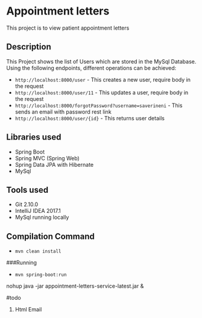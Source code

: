 # Appointment letters
This project is to view patient appointment letters

## Description
This Project shows the list of Users which are stored in the MySql Database. Using the following endpoints, different operations can be achieved:
- `http://localhost:8000/user` - This creates a new user, require body in the request
- `http://localhost:8000/user/11` - This updates a user, require body in the request
- `http://localhost:8000/forgotPassword?username=saverineni` - This sends an email with password rest link
- `http://localhost:8000/user/{id}` - This returns user details

## Libraries used
- Spring Boot
- Spring MVC (Spring Web)
- Spring Data JPA with Hibernate
- MySql

## Tools used
- Git 2.10.0
- IntelliJ IDEA 2017.1
- MySql running locally

## Compilation Command
- `mvn clean install`

###Running
- `mvn spring-boot:run`

nohup java -jar appointment-letters-service-latest.jar &

#todo
1) Html Email
